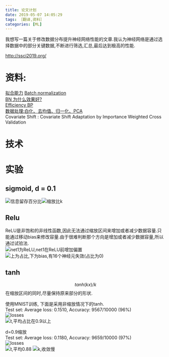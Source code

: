 ```yaml
---
title: 论文计划
date: 2019-05-07 14:05:29
tags: ［翻译,资料］
categories: [ML]
---
```

我想写一篇关于修改数据分布提升神经网络性能的文章.我认为神经网络是通过选择数据中的部分关键数据,不断进行筛选,汇总,最后达到极高的性能.

http://ssci2019.org/

# 资料:  
[拟合能力](https://zhuanlan.zhihu.com/p/44406909)
[Batch normalization](https://arxiv.org/abs/1502.03167)  
[BN 为什么效果好?](https://www.zhihu.com/question/38102762)  
[Efficiency BP](http://yann.lecun.com/exdb/publis/pdf/lecun-98b.pdf)  
[数据处理:白化、去均值、归一化、PCA](https://blog.csdn.net/zkp_987/article/details/78684855)  
Covariate Shift : Covariate Shift Adaptation by Importance Weighted Cross Validation


# 技术 


# 实验

## sigmoid, d = 0.1
![信息留存百分比](/blog_images/2019-05-08-21-22-09.png)![缩放比k](/blog_images/2019-05-08-21-24-45.png)

## Relu
ReLU是非饱和的非线性函数,因此无法通过缩放区间来增加或者减少数据容量.只能通过移动bias来修改容量.由于很难判断那个方向是增加或者减少数据容量,所以通过试验法.  
![net1为ReLU,net1在ReLU前增加偏置](/blog_images/2019-05-08-21-59-35.png)  
![上为占比,下为bias,有16个神经元失效(占比为0)](/blog_images/2019-05-08-22-08-59.png)

## tanh 
$$ tanh(k x)/k$$
在缩放区间的同时,尽量保持原来部分的形状.

使用MNIST训练,  下面是采用非缩放情况下的tanh.  
Test set: Average loss: 0.1510, Accuracy: 9567/10000 (96%)  
![losses](/blog_images/2019-05-10-13-12-17.png)  
![t,平均占比在0.9以上](/blog_images/2019-05-10-13-14-47.png)  


d=0.9缩放  
Test set: Average loss: 0.1180, Accuracy: 9659/10000 (97%)  
![losses](/blog_images/2019-05-10-13-24-41.png)  
![t,平均0.88](/blog_images/2019-05-10-13-27-49.png)
![k,收敛慢](/blog_images/2019-05-10-13-30-52.png)